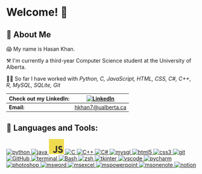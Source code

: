 # Welcome! 👋
## 🚀 About Me

😱 My name is Hasan Khan.

⚒️ I'm currently a third-year Computer Science student at the University of Alberta.

🧑‍💻 So far I have worked with *Python, C, JavaScript, HTML, CSS, C#, C++, R, MySQL, SQLite, Git*

| **Check out my LinkedIn:** | [![LinkedIn](https://img.shields.io/badge/LinkedIn-0A66C2?style=for-the-badge&logo=LinkedIn&logoColor=white)](https://www.linkedin.com/in/hasan-khan-412b5829a/) 
| --- | --- |
| **Email:** | hkhan7@ualberta.ca|

## 🚀 Languages and Tools:

<p align = "left"> 
  
<a href = "https://www.python.org"
   target = "_blank"> 
  <img src = "https://i.ibb.co/vsnmYkh/python.png"
       alt = "python"
       width = "40" 
       height = "40"/> 
</a> 
<a href = "https://www.java.com"
   target = "_blank"> 
  <img src = "https://cdn-icons-png.flaticon.com/512/226/226777.png"
       alt = "java" 
       width = "40" 
       height = "40"/> 
</a> 
<a href = "https://en.wikipedia.org/wiki/JavaScript" 
   target = "_blank"> 
  <img src = "https://raw.githubusercontent.com/github/explore/80688e429a7d4ef2fca1e82350fe8e3517d3494d/topics/javascript/javascript.png"
       alt = "JavaScript"
       width = "40"
       height = "40"/>
</a> 
<a href = "https://en.wikipedia.org/wiki/C_(programming_language)"
   target = "_blank"> 
  <img src = "https://upload.wikimedia.org/wikipedia/commons/thumb/1/18/C_Programming_Language.svg/1853px-C_Programming_Language.svg.png"
       alt = "C" 
       width = "40" 
       height = "40"/> 
</a> 
<a href = "https://en.wikipedia.org/wiki/C%2B%2B"
   target = "_blank"> 
  <img src = "https://upload.wikimedia.org/wikipedia/commons/thumb/1/18/ISO_C%2B%2B_Logo.svg/2560px-ISO_C%2B%2B_Logo.svg.png"
       alt = "C++" 
       width = "40" 
       height = "40"/> 
</a> 
<a href = "https://en.wikipedia.org/wiki/C_Sharp_(programming_language)"
   target = "_blank"> 
  <img src = "https://upload.wikimedia.org/wikipedia/commons/thumb/b/bd/Logo_C_sharp.svg/1200px-Logo_C_sharp.svg.png"
       alt = "C#" 
       width = "40" 
       height = "40"/> 
</a> 
<a href = "https://www.mysql.com" 
   target = "_blank"> 
  <img src = "https://d33wubrfki0l68.cloudfront.net/dcb20c9a5cdd57de99030108ec988a52b190b168/a9e1e/images/icon-pack/mysql.svg"
       alt = "mysql"
       width = "40"
       height = "40"/>
</a> 
<a href = "https://www.w3.org/html"
   target = "_blank"> 
  <img src = "https://cdn-icons-png.flaticon.com/512/888/888859.png"
       alt = "html5"
       width = "40"
       height = "40"/> 
</a> 
<a href = "https://www.w3schools.com/css"
   target = "_blank"> 
  <img src = "https://cdn-icons-png.flaticon.com/512/888/888847.png" 
       alt="css3" 
       width="40" 
       height="40"/> 
</a> 
<a href = "https://git-scm.com" 
   target = "_blank"> 
  <img src = "https://www.vectorlogo.zone/logos/git-scm/git-scm-icon.svg"
       alt="git" 
       width="40" 
       height="40"/> 
</a>
<a href = "https://github.com" 
   target = "_blank"> 
  <img src = "https://i.ibb.co/jJbDW6J/github.png" 
       alt="GitHub" 
       width="40" 
       height="40"/>
</a>
<a href = "https://en.wikipedia.org/wiki/Terminal_(macOS)" 
   target = "_blank"> 
  <img src = "https://upload.wikimedia.org/wikipedia/commons/b/b3/Terminalicon2.png" 
       alt="terminal" 
       width="40" 
       height="40"/>
</a>
<a href = "https://en.wikipedia.org/wiki/Bash_(Unix_shell)" 
   target = "_blank"> 
  <img src = "https://upload.wikimedia.org/wikipedia/commons/thumb/8/82/Gnu-bash-logo.svg/240px-Gnu-bash-logo.svg.png" 
       alt="Bash" 
       width="40" 
       height="40"/>
</a>
<a href = "https://en.wikipedia.org/wiki/Z_shell" 
   target = "_blank"> 
  <img src = "https://upload.wikimedia.org/wikipedia/commons/thumb/7/75/Z_Shell_Logo_Color_Vertical.svg/240px-Z_Shell_Logo_Color_Vertical.svg.png" 
       alt="zsh" 
       width="40" 
       height="40"/>
</a>
<a href = "https://docs.python.org/3/library/tkinter.html" 
   target = "_blank"> 
  <img src = "https://i.ibb.co/hMTyD9g/pngwing-com.png" 
       alt="tkinter" 
       width="40" 
       height="40"/>
</a>
<a href = "https://code.visualstudio.com" 
   target = "_blank"> 
  <img src = "https://img.icons8.com/color/344/visual-studio-code-2019.png" 
       alt="vscode" 
       width="40" 
       height="40"/> 
</a>
<a href = "https://www.jetbrains.com/pycharm" 
   target = "_blank"> 
  <img src = "https://img.icons8.com/color/344/pycharm.png" 
       alt="pycharm" 
       width="40" 
       height="40"/> 
</a>
  <a href = "https://www.photoshop.com/en" 
   target = "_blank"> 
  <img src = "https://d33wubrfki0l68.cloudfront.net/434767316b96f7729fddf13409a67dbb48c15777/5952d/images/icon-pack/photoshop.svg" 
       alt="photoshop" 
       width="40" 
       height="40"/>
</a>
<a href = "https://www.microsoft.com/en-in/microsoft-365/word" 
   target = "_blank"> 
  <img src = "https://img.icons8.com/color/344/microsoft-word-2019--v2.png" 
       alt="msword" 
       width="40" 
       height="40"/> 
</a>
<a href = "https://www.microsoft.com/en-in/microsoft-365/excel" 
   target = "_blank"> 
  <img src = "https://img.icons8.com/color/344/microsoft-excel-2019--v1.png" 
       alt="msexcel" 
       width="40" 
       height="40"/> 
</a>
<a href = "https://www.microsoft.com/en-in/microsoft-365/powerpoint" 
   target = "_blank">
  <img src = "https://img.icons8.com/color/344/microsoft-powerpoint-2019--v1.png" 
       alt="mspowerpoint"
       width="40" 
       height="40"/> 
</a>
<a href = "https://www.microsoft.com/en-us/microsoft-365/onenote/digital-note-taking-app" 
   target = "_blank">
  <img src = "https://img.icons8.com/color/344/microsoft-onenote-2019.png" 
       alt="msonenote" 
       width="40" 
       height="40"/> 
</a>
<a href = "https://www.notion.so" 
   target = "_blank"> 
  <img src = "https://upload.wikimedia.org/wikipedia/commons/4/45/Notion_app_logo.png" 
       alt="notion" 
       width="40" 
       height="40"/> 
</a>
</p>

##
